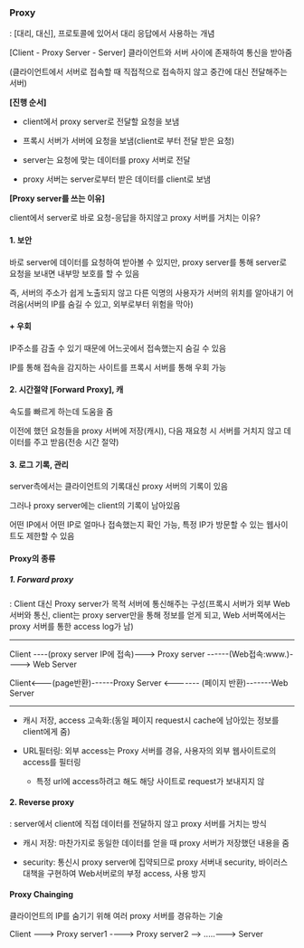 

### Proxy

: [대리, 대신], 프로토콜에 있어서 대리 응답에서 사용하는 개념

[Client - Proxy Server - Server] 클라이언트와 서버 사이에 존재하여 통신을 받아줌

 (클라이언트에서 서버로 접속할 때 직접적으로 접속하지 않고 중간에 대신 전달해주는 서버)



**[진행 순서]**

- client에서 proxy server로 전달할 요청을 보냄

- 프록시 서버가 서버에 요청을 보냄(client로 부터 전달 받은 요청)

- server는 요청에 맞는 데이터를 proxy 서버로 전달

- proxy 서버는 server로부터 받은 데이터를 client로 보냄



**[Proxy server를 쓰는 이유]**

client에서 server로 바로 요청-응답을 하지않고 proxy 서버를 거치는 이유?

#### 1. 보안

바로 server에 데이터를 요청하여 받아볼 수 있지만, proxy server를 통해 server로 요청을 보내면 내부망 보호를 할 수 있음 

즉, 서버의 주소가 쉽게 노출되지 않고 다른 익명의 사용자가 서버의  위치를 알아내기 어려움(서버의 IP를 숨길 수 있고, 외부로부터 위험을 막아)



#### + 우회

IP주소를 감출 수 있기 때문에 어느곳에서 접속했는지 숨길 수 있음

IP를 통해 접속을 감지하는 사이트를 프록시 서버를 통해 우회 가능



#### 2. 시간절약 [Forward Proxy], 캐

속도를 빠르게 하는데 도움을 줌

이전에 했던 요청들을 proxy 서버에 저장(캐시), 다음 재요청 시 서버를 거치지 않고 데이터를 주고 받음(전송 시간 절약)



#### 3. 로그 기록, 관리

server측에서는 클라이언트의 기록대신 proxy 서버의 기록이 있음

그러나 proxy server에는 client의 기록이 남아있음

어떤 IP에서 어떤 IP로 얼마나 접속했는지 확인 가능, 특정 IP가 방문할 수 있는 웹사이트도 제한할 수 있음



#### Proxy의 종류

##### 1. Forward proxy

: Client 대신 Proxy server가 목적 서버에 통신해주는 구성(프록시 서버가 외부 Web서버와 통신, client는 proxy server만을 통해 정보를 얻게 되고, Web 서버쪽에서는 proxy 서버를 통한 access log가 남)

-------

Client ----(proxy server IP에 접속)---> Proxy server ------(Web접속:www.)----> Web Server

Client<---(page반환)------Proxy Server <------- (페이지 반환)-------Web Server

--------

- 캐시 저장, access 고속화:(동일 페이지 request시 cache에 남아있는 정보를 client에게 줌)

- URL필터링: 외부 access는 Proxy 서버를 경유, 사용자의 외부 웹사이트로의 access를 필터링
  
  - 특정 url에 access하려고 해도 해당 사이트로 request가 보내지지 않



#### 2. Reverse proxy

: server에서 client에 직접 데이터를 전달하지 않고 proxy 서버를 거치는 방식

- 캐시 저장: 마찬가지로 동일한 데이터를 얻을 때 proxy 서버가 저장했던 내용을 줌

- security: 통신시 proxy server에 집약되므로 proxy 서버내 security, 바이러스 대책을 구현하여 Web서버로의 부정 access, 사용 방지 



#### Proxy Chainging

클라이언트의 IP를 숨기기 위해 여러 proxy 서버를 경유하는 기술

Client ---> Proxy server1 ----> Proxy server2 --> .....---> Server


